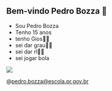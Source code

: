 ## Bem-vindo Pedro Bozza 🤟

- Sou Pedro Bozza
- Tenho 15 anos
- tenho Gios🚴🏼
- sei dar grau🚴🏼
- sei dar rl🚴🏼
- sei jogar bola

 ![](https://media1.tenor.com/m/8M4o61_YhrgAAAAd/grau-de-bike-de-rodinha.gif)

<!--
**Boozzaa19/Boozzaa19** is a ✨ _special_ ✨ repository because its `README.md` (this file) appears on your GitHub profile.
-->


@pedro.bozza@escola.pr.gov.br
